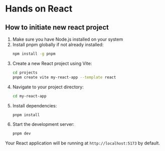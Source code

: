 # Hands on React

## How to initiate new react project

1. Make sure you have Node.js installed on your system
2. Install pnpm globally if not already installed:
   ```bash
   npm install -g pnpm
   ```
3. Create a new React project using Vite:
   ```bash
   cd projects
   pnpm create vite my-react-app --template react
   ```
4. Navigate to your project directory:
   ```bash
   cd my-react-app
   ```
5. Install dependencies:
   ```bash
   pnpm install
   ```
6. Start the development server:
   ```bash
   pnpm dev
   ```

Your React application will be running at `http://localhost:5173` by default.
